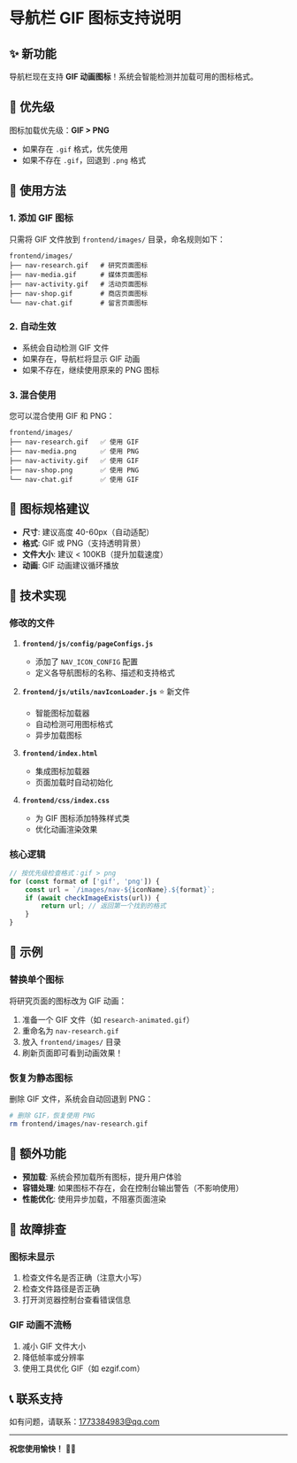 # 导航栏 GIF 图标支持说明

## ✨ 新功能

导航栏现在支持 **GIF 动画图标**！系统会智能检测并加载可用的图标格式。

## 🎯 优先级

图标加载优先级：**GIF > PNG**

- 如果存在 `.gif` 格式，优先使用
- 如果不存在 `.gif`，回退到 `.png` 格式

## 📁 使用方法

### 1. 添加 GIF 图标

只需将 GIF 文件放到 `frontend/images/` 目录，命名规则如下：

```
frontend/images/
├── nav-research.gif   # 研究页面图标
├── nav-media.gif      # 媒体页面图标
├── nav-activity.gif   # 活动页面图标
├── nav-shop.gif       # 商店页面图标
└── nav-chat.gif       # 留言页面图标
```

### 2. 自动生效

- 系统会自动检测 GIF 文件
- 如果存在，导航栏将显示 GIF 动画
- 如果不存在，继续使用原来的 PNG 图标

### 3. 混合使用

您可以混合使用 GIF 和 PNG：

```
frontend/images/
├── nav-research.gif   ✅ 使用 GIF
├── nav-media.png      ✅ 使用 PNG
├── nav-activity.gif   ✅ 使用 GIF
├── nav-shop.png       ✅ 使用 PNG
└── nav-chat.gif       ✅ 使用 GIF
```

## 🎨 图标规格建议

- **尺寸**: 建议高度 40-60px（自动适配）
- **格式**: GIF 或 PNG（支持透明背景）
- **文件大小**: 建议 < 100KB（提升加载速度）
- **动画**: GIF 动画建议循环播放

## 🔧 技术实现

### 修改的文件

1. **`frontend/js/config/pageConfigs.js`**
   - 添加了 `NAV_ICON_CONFIG` 配置
   - 定义各导航图标的名称、描述和支持格式

2. **`frontend/js/utils/navIconLoader.js`** ⭐ 新文件
   - 智能图标加载器
   - 自动检测可用图标格式
   - 异步加载图标

3. **`frontend/index.html`**
   - 集成图标加载器
   - 页面加载时自动初始化

4. **`frontend/css/index.css`**
   - 为 GIF 图标添加特殊样式类
   - 优化动画渲染效果

### 核心逻辑

```javascript
// 按优先级检查格式：gif > png
for (const format of ['gif', 'png']) {
    const url = `/images/nav-${iconName}.${format}`;
    if (await checkImageExists(url)) {
        return url; // 返回第一个找到的格式
    }
}
```

## 📝 示例

### 替换单个图标

将研究页面的图标改为 GIF 动画：

1. 准备一个 GIF 文件（如 `research-animated.gif`）
2. 重命名为 `nav-research.gif`
3. 放入 `frontend/images/` 目录
4. 刷新页面即可看到动画效果！

### 恢复为静态图标

删除 GIF 文件，系统会自动回退到 PNG：

```bash
# 删除 GIF，恢复使用 PNG
rm frontend/images/nav-research.gif
```

## 🎉 额外功能

- **预加载**: 系统会预加载所有图标，提升用户体验
- **容错处理**: 如果图标不存在，会在控制台输出警告（不影响使用）
- **性能优化**: 使用异步加载，不阻塞页面渲染

## 🐛 故障排查

### 图标未显示

1. 检查文件名是否正确（注意大小写）
2. 检查文件路径是否正确
3. 打开浏览器控制台查看错误信息

### GIF 动画不流畅

1. 减小 GIF 文件大小
2. 降低帧率或分辨率
3. 使用工具优化 GIF（如 ezgif.com）

## 📞 联系支持

如有问题，请联系：1773384983@qq.com

---

**祝您使用愉快！** 🎨✨

